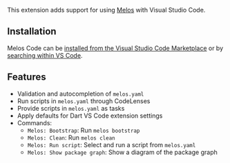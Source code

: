 This extension adds support for using [Melos] with Visual Studio Code.

## Installation

Melos Code can be [installed from the Visual Studio Code Marketplace](https://marketplace.visualstudio.com/items?itemName=blaugold.melos-code) or by [searching within VS Code](https://code.visualstudio.com/docs/editor/extension-gallery#_search-for-an-extension).

## Features

- Validation and autocompletion of `melos.yaml`
- Run scripts in `melos.yaml` through CodeLenses
- Provide scripts in `melos.yaml` as tasks
- Apply defaults for Dart VS Code extension settings
- Commands:
  - `Melos: Bootstrap`: Run `melos bootstrap`
  - `Melos: Clean`: Run `melos clean`
  - `Melos: Run script`: Select and run a script from `melos.yaml`
  - `Melos: Show package graph`: Show a diagram of the package graph

[melos]: https://pub.dev/packages/melos
